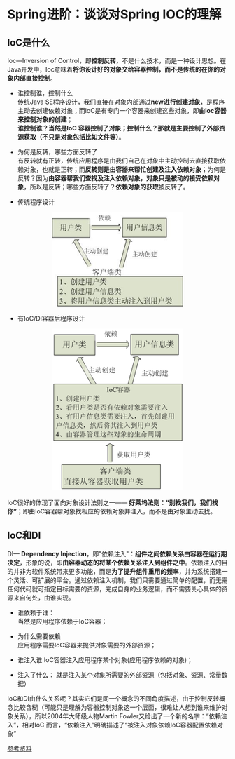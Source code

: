 # Spring进阶：谈谈对Spring IOC的理解 
## IoC是什么
Ioc—Inversion of Control，即**控制反转**，不是什么技术，而是一种设计思想。在Java开发中，Ioc意味着**将你设计好的对象交给容器控制，而不是传统的在你的对象内部直接控制**。

* 谁控制谁，控制什么  
    传统Java SE程序设计，我们直接在对象内部通过**new进行创建对象**，是程序主动去创建依赖对象；而IoC是有专门一个容器来创建这些对象，即**由Ioc容器来控制对象的创建**；  
    **谁控制谁？当然是IoC 容器控制了对象；控制什么？那就是主要控制了外部资源获取（不只是对象包括比如文件等）**。
* 为何是反转，哪些方面反转了  
有反转就有正转，传统应用程序是由我们自己在对象中主动控制去直接获取依赖对象，也就是正转；而**反转则是由容器来帮忙创建及注入依赖对象**；为何是反转？因为**由容器帮我们查找及注入依赖对象，对象只是被动的接受依赖对象**，所以是反转；哪些方面反转了？**依赖对象的获取**被反转了。

* 传统程序设计
<div align="center"><img width="300" heigth="300" src="imgs/2/1.jpg"></div>

* 有IoC/DI容器后程序设计
<div align="center"><img width="300" heigth="300" src="imgs/2/2.png"></div>

IoC很好的体现了面向对象设计法则之一—— **好莱坞法则：“别找我们，我们找你”**；即由IoC容器帮对象找相应的依赖对象并注入，而不是由对象主动去找。

## IoC和DI
DI— **Dependency Injection**，即"依赖注入"：**组件之间依赖关系由容器在运行期决定**，形象的说，即**由容器动态的将某个依赖关系注入到组件之中**。依赖注入的目的并非为软件系统带来更多功能，而是**为了提升组件重用的频率**，并为系统搭建一个灵活、可扩展的平台。通过依赖注入机制，我们只需要通过简单的配置，而无需任何代码就可指定目标需要的资源，完成自身的业务逻辑，而不需要关心具体的资源来自何处，由谁实现。

* 谁依赖于谁：  
当然是应用程序依赖于IoC容器；

* 为什么需要依赖  
应用程序需要IoC容器来提供对象需要的外部资源；

* 谁注入谁
IoC容器注入应用程序某个对象(应用程序依赖的对象)；

* 注入了什么：
就是注入某个对象所需要的外部资源（包括对象、资源、常量数据）

IoC和DI由什么关系呢？其实它们是同一个概念的不同角度描述，由于控制反转概念比较含糊（可能只是理解为容器控制对象这一个层面，很难让人想到谁来维护对象关系），所以2004年大师级人物Martin Fowler又给出了一个新的名字：“依赖注入”，相对IoC 而言，“依赖注入”明确描述了“被注入对象依赖IoC容器配置依赖对象”

[参考资料](https://www.cnblogs.com/xiaoxi/p/5930736.html)

